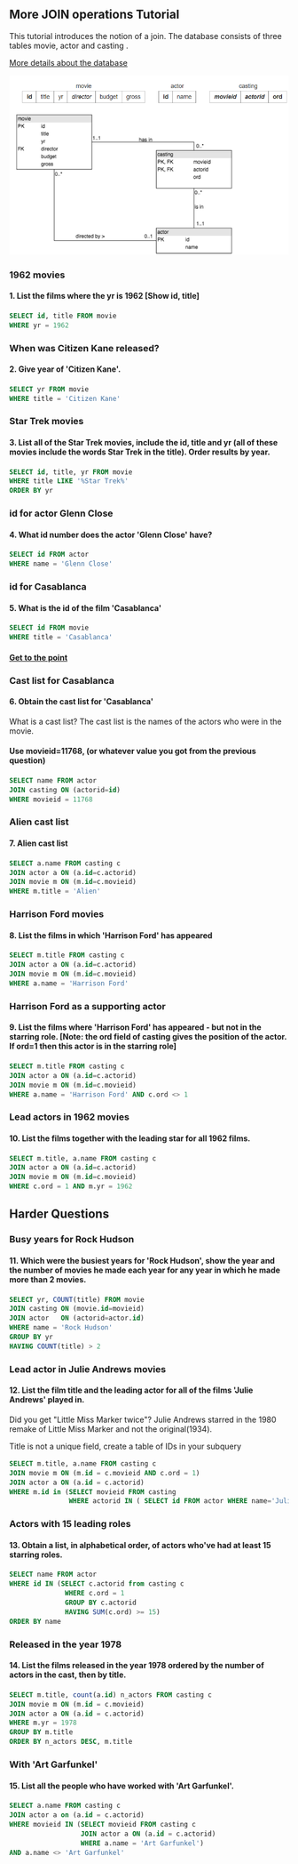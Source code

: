 ## More JOIN operations Tutorial
This tutorial introduces the notion of a join. The database consists of three tables movie, actor and casting .

[More details about the database](https://sqlzoo.net/wiki/More_details_about_the_database.)

![Movie Actor Casting](https://github.com/ojudz08/sqlzoo-answers/blob/main/img/more_join_operation.png)


### 1962 movies
#### 1. List the films where the yr is 1962 [Show id, title]
```SQL
SELECT id, title FROM movie
WHERE yr = 1962
```


### When was Citizen Kane released?
#### 2. Give year of 'Citizen Kane'.
```SQL
SELECT yr FROM movie
WHERE title = 'Citizen Kane'
```


### Star Trek movies
#### 3. List all of the Star Trek movies, include the id, title and yr (all of these movies include the words Star Trek in the title). Order results by year.
```SQL
SELECT id, title, yr FROM movie
WHERE title LIKE '%Star Trek%'
ORDER BY yr
```


### id for actor Glenn Close
#### 4. What id number does the actor 'Glenn Close' have?
```SQL
SELECT id FROM actor
WHERE name = 'Glenn Close'
```


### id for Casablanca
#### 5. What is the id of the film 'Casablanca'
```SQL
SELECT id FROM movie
WHERE title = 'Casablanca'
```


#### [Get to the point]()
### Cast list for Casablanca
#### 6. Obtain the cast list for 'Casablanca'
What is a cast list? The cast list is the names of the actors who were in the movie.
#### Use movieid=11768, (or whatever value you got from the previous question)
```SQL
SELECT name FROM actor
JOIN casting ON (actorid=id)
WHERE movieid = 11768
```


### Alien cast list
#### 7. Alien cast list
```SQL
SELECT a.name FROM casting c
JOIN actor a ON (a.id=c.actorid)
JOIN movie m ON (m.id=c.movieid)
WHERE m.title = 'Alien'
```


### Harrison Ford movies
#### 8. List the films in which 'Harrison Ford' has appeared
```SQL
SELECT m.title FROM casting c
JOIN actor a ON (a.id=c.actorid)
JOIN movie m ON (m.id=c.movieid)
WHERE a.name = 'Harrison Ford'
```


### Harrison Ford as a supporting actor
#### 9. List the films where 'Harrison Ford' has appeared - but not in the starring role. [Note: the ord field of casting gives the position of the actor. If ord=1 then this actor is in the starring role]
```SQL
SELECT m.title FROM casting c
JOIN actor a ON (a.id=c.actorid)
JOIN movie m ON (m.id=c.movieid)
WHERE a.name = 'Harrison Ford' AND c.ord <> 1
```


### Lead actors in 1962 movies
#### 10. List the films together with the leading star for all 1962 films.
```SQL
SELECT m.title, a.name FROM casting c
JOIN actor a ON (a.id=c.actorid)
JOIN movie m ON (m.id=c.movieid)
WHERE c.ord = 1 AND m.yr = 1962
```

## Harder Questions
### Busy years for Rock Hudson
#### 11. Which were the busiest years for 'Rock Hudson', show the year and the number of movies he made each year for any year in which he made more than 2 movies.
```SQL
SELECT yr, COUNT(title) FROM movie
JOIN casting ON (movie.id=movieid)
JOIN actor   ON (actorid=actor.id)
WHERE name = 'Rock Hudson'
GROUP BY yr
HAVING COUNT(title) > 2
```


### Lead actor in Julie Andrews movies
#### 12. List the film title and the leading actor for all of the films 'Julie Andrews' played in.
Did you get "Little Miss Marker twice"?
Julie Andrews starred in the 1980 remake of Little Miss Marker and not the original(1934).

Title is not a unique field, create a table of IDs in your subquery
```SQL
SELECT m.title, a.name FROM casting c
JOIN movie m ON (m.id = c.movieid AND c.ord = 1)
JOIN actor a ON (a.id = c.actorid)
WHERE m.id in (SELECT movieid FROM casting
               WHERE actorid IN ( SELECT id FROM actor WHERE name='Julie Andrews' ) )
```


### Actors with 15 leading roles
#### 13. Obtain a list, in alphabetical order, of actors who've had at least 15 starring roles.
```SQL
SELECT name FROM actor
WHERE id IN (SELECT c.actorid from casting c
              WHERE c.ord = 1
              GROUP BY c.actorid
              HAVING SUM(c.ord) >= 15)
ORDER BY name
```


### Released in the year 1978
#### 14. List the films released in the year 1978 ordered by the number of actors in the cast, then by title.
```SQL
SELECT m.title, count(a.id) n_actors FROM casting c 
JOIN movie m ON (m.id = c.movieid)
JOIN actor a ON (a.id = c.actorid)
WHERE m.yr = 1978
GROUP BY m.title
ORDER BY n_actors DESC, m.title
```


### With 'Art Garfunkel'
#### 15. List all the people who have worked with 'Art Garfunkel'.
```SQL
SELECT a.name FROM casting c
JOIN actor a on (a.id = c.actorid)
WHERE movieid IN (SELECT movieid FROM casting c
                  JOIN actor a ON (a.id = c.actorid)
                  WHERE a.name = 'Art Garfunkel')
AND a.name <> 'Art Garfunkel' 
```